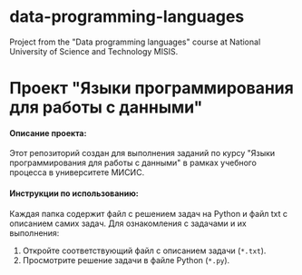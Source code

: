 # data-programming-languages
Project from the "Data programming languages" course at National University of Science and Technology MISIS.

# Проект "Языки программирования для работы с данными"

#### Описание проекта:
Этот репозиторий создан для выполнения заданий по курсу "Языки программирования для работы с данными" в рамках учебного процесса в университете МИСИС.

#### Инструкции по использованию:
Каждая папка содержит файл с решением задач на Python и файл txt с описанием самих задач. Для ознакомления с задачами и их выполнения:

1. Откройте соответствующий файл с описанием задачи (`*.txt`).
2. Просмотрите решение задачи в файле Python (`*.py`).

